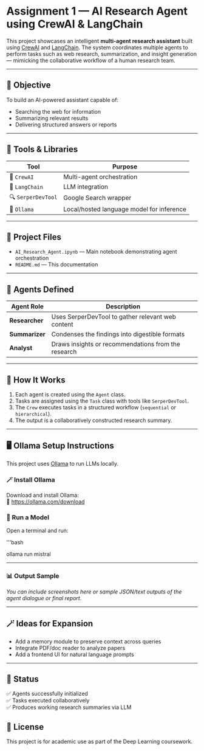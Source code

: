 # Assignment 1 — AI Research Agent using CrewAI & LangChain

This project showcases an intelligent **multi-agent research assistant** built using [CrewAI](https://docs.crewai.com/) and [LangChain](https://www.langchain.com/). The system coordinates multiple agents to perform tasks such as web research, summarization, and insight generation — mimicking the collaborative workflow of a human research team.

---

## 🧠 Objective

To build an AI-powered assistant capable of:
- Searching the web for information
- Summarizing relevant results
- Delivering structured answers or reports

---

## 🔧 Tools & Libraries

| Tool | Purpose |
|------|---------|
| 🧩 `CrewAI` | Multi-agent orchestration |
| 🔗 `LangChain` | LLM integration |
| 🔍 `SerperDevTool` | Google Search wrapper |
| 🤖 `Ollama` | Local/hosted language model for inference |

---

## 📂 Project Files

- `AI_Research_Agent.ipynb` — Main notebook demonstrating agent orchestration
- `README.md` — This documentation

---

## 👥 Agents Defined

| Agent Role | Description |
|------------|-------------|
| **Researcher** | Uses SerperDevTool to gather relevant web content |
| **Summarizer** | Condenses the findings into digestible formats |
| **Analyst** | Draws insights or recommendations from the research |

---

## 🚀 How It Works

1. Each agent is created using the `Agent` class.
2. Tasks are assigned using the `Task` class with tools like `SerperDevTool`.
3. The `Crew` executes tasks in a structured workflow (`sequential` or `hierarchical`).
4. The output is a collaboratively constructed research summary.

---

## 🖥️ Ollama Setup Instructions

This project uses [Ollama](https://ollama.com) to run LLMs locally.

### 🪄 Install Ollama

Download and install Ollama:  
🔗 https://ollama.com/download

### 🧠 Run a Model

Open a terminal and run:

'''bash

ollama run mistral

---

### 📊 Output Sample

_You can include screenshots here or sample JSON/text outputs of the agent dialogue or final report._

---

## 🪄 Ideas for Expansion

- Add a memory module to preserve context across queries
- Integrate PDF/doc reader to analyze papers
- Add a frontend UI for natural language prompts

---

## 📌 Status

✅ Agents successfully initialized  
✅ Tasks executed collaboratively  
✅ Produces working research summaries via LLM


## 📜 License

This project is for academic use as part of the Deep Learning coursework.
